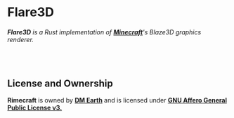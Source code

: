 # Flare3D

###### **Flare3D** is a Rust implementation of **[Minecraft](https://minecraft.net)**'s Blaze3D graphics renderer.

<br />

## License and Ownership

**Rimecraft** is owned by **[DM Earth](https://github.com/DM-Earth)** and is licensed under **[GNU Affero General Public License v3.](LICENSE.md)**
